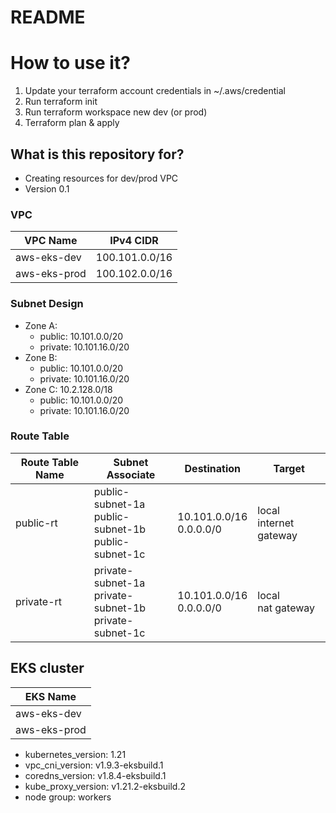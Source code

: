 # README #

# How to use it?

1. Update your terraform account credentials in ~/.aws/credential
2. Run terraform init
3. Run terraform workspace new dev (or prod)
4. Terraform plan & apply

## What is this repository for? ##

- Creating resources for dev/prod VPC
- Version 0.1

### VPC
| VPC Name       | IPv4 CIDR      |
|----------------|----------------|
| aws-eks-dev    | 100.101.0.0/16 |
| aws-eks-prod   | 100.102.0.0/16 |

### Subnet Design
- Zone A: 
  - public: 10.101.0.0/20
  - private: 10.101.16.0/20
- Zone B:
  - public: 10.101.0.0/20
  - private: 10.101.16.0/20
- Zone C: 10.2.128.0/18
  - public: 10.101.0.0/20
  - private: 10.101.16.0/20
    
### Route Table
| Route Table Name  | Subnet Associate                           | Destination                               | Target                                         |
|-------------------|--------------------------------------------|-------------------------------------------|------------------------------------------------|
| public-rt | public-subnet-1a<br/>public-subnet-1b<br/>public-subnet-1c|10.101.0.0/16<br/>0.0.0.0/0|local<br/>internet gateway|
| private-rt | private-subnet-1a<br/>private-subnet-1b<br/>private-subnet-1c|10.101.0.0/16<br/>0.0.0.0/0|local<br/>nat gateway|

## EKS cluster
| EKS Name       | 
|----------------|
| aws-eks-dev    | 
| aws-eks-prod   | 

- kubernetes_version: 1.21
- vpc_cni_version: v1.9.3-eksbuild.1
- coredns_version: v1.8.4-eksbuild.1
- kube_proxy_version: v1.21.2-eksbuild.2
- node group: workers